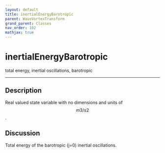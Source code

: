 ```yaml
---
layout: default
title: inertialEnergyBarotropic
parent: WaveVortexTransform
grand_parent: Classes
nav_order: 102
mathjax: true
---
```


#  inertialEnergyBarotropic

total energy, inertial oscillations, barotropic


---

## Description
Real valued state variable with no dimensions and units of $$m3/s2$$.

## Discussion

Total energy of the barotropic (j=0) inertial oscillations.

